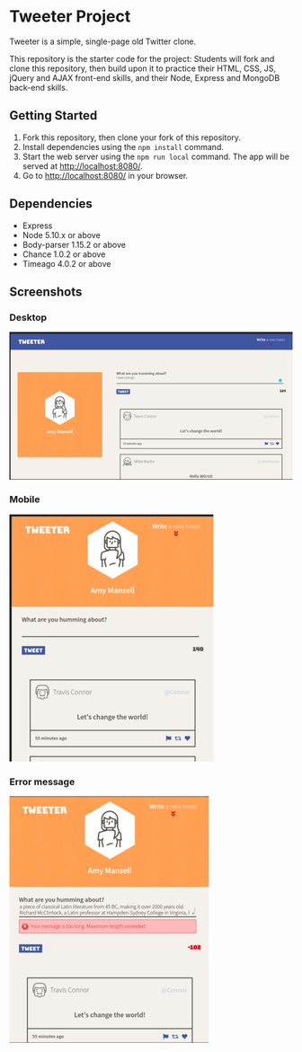 # Tweeter Project

Tweeter is a simple, single-page old Twitter clone.

This repository is the starter code for the project: Students will fork and clone this repository, then build upon it to practice their HTML, CSS, JS, jQuery and AJAX front-end skills, and their Node, Express and MongoDB back-end skills.

## Getting Started

1. Fork this repository, then clone your fork of this repository.
2. Install dependencies using the `npm install` command.
3. Start the web server using the `npm run local` command. The app will be served at <http://localhost:8080/>.
4. Go to <http://localhost:8080/> in your browser.

## Dependencies

- Express
- Node 5.10.x or above
- Body-parser 1.15.2 or above
- Chance 1.0.2 or above
- Timeago 4.0.2  or above

## Screenshots
### Desktop
!["Desktop version"](./public/images/desktop.png)
### Mobile
!["Mobile version"](./public/images/mobile.png)
### Error message
!["Error message"](./public/images/error.png)


